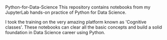 Python-for-Data-Science
This repository contains notebooks from my JupyterLab hands-on practice of Python for Data Science.

I took the training on the very amazing platform known as 'Cognitive classes'.
These notebooks can clear all the basic concepts and build a solid foundation in Data Science career using Python.
